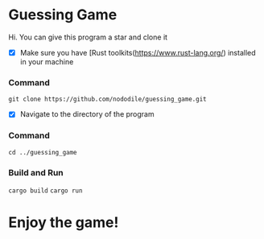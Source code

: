 # Guessing Game
Hi. 
You can give this program a star and clone it


- [x] Make sure you have [Rust toolkits(https://www.rust-lang.org/) installed in your machine

### Command

```git clone https://github.com/nododile/guessing_game.git```

- [x] Navigate to the directory of the program
### Command
```cd ../guessing_game```

### Build and Run
```cargo build```
```cargo run```

# Enjoy the game!


